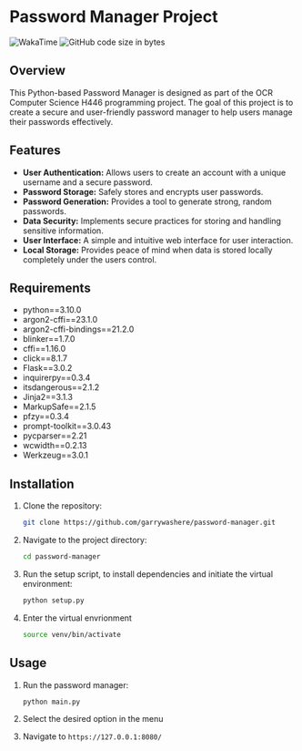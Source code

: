 # Password Manager Project

![WakaTime](https://wakatime.com/badge/user/018d88ca-6686-4ddc-a648-a108b3febbc3/project/018d8f86-dd38-4eca-93ef-598d3d05e6aa.svg)
![GitHub code size in bytes](https://img.shields.io/github/languages/code-size/garrywashere/password-manager)

## Overview

This Python-based Password Manager is designed as part of the OCR Computer Science H446 programming project. The goal of this project is to create a secure and user-friendly password manager to help users manage their passwords effectively.

## Features

- **User Authentication:** Allows users to create an account with a unique username and a secure password.
- **Password Storage:** Safely stores and encrypts user passwords.
- **Password Generation:** Provides a tool to generate strong, random passwords.
- **Data Security:** Implements secure practices for storing and handling sensitive information.
- **User Interface:** A simple and intuitive web interface for user interaction.
- **Local Storage:** Provides peace of mind when data is stored locally completely under the users control.

## Requirements
- python==3.10.0
- argon2-cffi==23.1.0
- argon2-cffi-bindings==21.2.0
- blinker==1.7.0
- cffi==1.16.0
- click==8.1.7
- Flask==3.0.2
- inquirerpy==0.3.4
- itsdangerous==2.1.2
- Jinja2==3.1.3
- MarkupSafe==2.1.5
- pfzy==0.3.4
- prompt-toolkit==3.0.43
- pycparser==2.21
- wcwidth==0.2.13
- Werkzeug==3.0.1


## Installation

1. Clone the repository:

   ```bash
   git clone https://github.com/garrywashere/password-manager.git
   ```

2. Navigate to the project directory:

   ```bash
   cd password-manager
   ```

3. Run the setup script, to install dependencies and initiate the virtual environment:

   ```bash
   python setup.py
   ```

4. Enter the virtual envrionment

   ```bash
   source venv/bin/activate
   ```

## Usage

1. Run the password manager:

   ```bash
   python main.py
   ```

2. Select the desired option in the menu

2. Navigate to `https://127.0.0.1:8080/`
